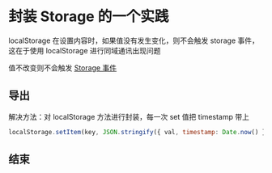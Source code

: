 # 封装 Storage 的一个实践

localStorage 在设置内容时，如果值没有发生变化，则不会触发 storage 事件，这在于使用 localStorage 进行同域通讯出现问题

值不改变则不会触发 [Storage 事件](https://developer.mozilla.org/zh-CN/docs/Web/API/Window/storage_event)

## 导出

解决方法：对 localStorage 方法进行封装，每一次 set 值把 timestamp 带上

```js
localStorage.setItem(key, JSON.stringify({ val, timestamp: Date.now() }));
```

## 结束